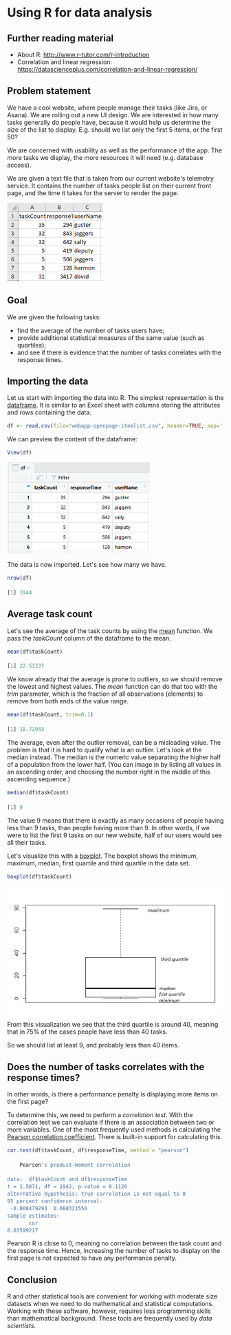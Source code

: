 # Using R for data analysis

## Further reading material

* About R: http://www.r-tutor.com/r-introduction
* Correlation and linear regression: https://datascienceplus.com/correlation-and-linear-regression/

## Problem statement

We have a cool website, where people manage their tasks (like Jira, or Asana). We are rolling out a new UI design. We are interested in how many tasks generally do people have, because it would help us determine the size of the list to display. E.g. should we list only the first 5 items, or the first 50?

We are concerned with usability as well as the performance of the app. The more tasks we display, the more resources it will need (e.g. database access).

We are given a text file that is taken from our current website's telemetry service. It contains the number of tasks people list on their current front page, and the time it takes for the server to render the page.

![Preview of raw data](images/raw-data-excel.png)

## Goal

We are given the following tasks:

* find the average of the number of tasks users have;
* provide additional statistical measures of the same value (such as quartiles);
* and see if there is evidence that the number of tasks correlates with the response times.

## Importing the data

Let us start with importing the data into R. The simplest representation is the [dataframe](http://www.r-tutor.com/r-introduction/data-frame). It is similar to an Excel sheet with columns storing the attributes and rows containing the data.

```R
df <- read.csv(file="webapp-openpage-itemlist.csv", header=TRUE, sep=';')
```

We can preview the content of the dataframe:

```R
View(df)
```

![Preview of the dataframe contents](images/r-dataframe-view.png)

The data is now imported. Let's see how many we have.

```R
nrow(df)

[1] 1944
```

## Average task count

Let's see the average of the task counts by using the [mean](https://stat.ethz.ch/R-manual/R-devel/library/base/html/mean.html) function. We pass the _taskCount_ column of the dataframe to the mean.

```R
mean(df$taskCount)

[1] 22.51337
```

We know already that the average is prone to outliers, so we should remove the lowest and highest values. The _mean_ function can do that too with the _trim_ parameter, which is the fraction of all observations (elements) to remove from both ends of the value range.

```R
mean(df$taskCount, trim=0.1)

[1] 18.72943
```

The average, even after the outlier removal, can be a misleading value. The problem is that it is hard to qualify what is an outlier. Let's look at the median instead. The median is the numeric value separating the higher half of a population from the lower half. (You can image in by listing all values in an ascending order, and choosing the number right in the middle of this ascending sequence.)

```R
median(df$taskCount)

[1] 9
```

The value 9 means that there is exactly as many occasions of people having less than 9 tasks, than people having more than 9. In other words, if we were to list the first 9 tasks on our new website, half of our users would see all their tasks.

Let's visualize this with a [boxplot](https://www.tutorialspoint.com/r/r_boxplots.htm). The boxplot shows the minimum, maximum, median, first quartile and third quartile in the data set.

```R
boxplot(df$taskCount)
```

![Preview of the dataframe contents](images/r-boxplot.png)

From this visualization we see that the third quartile is around 40, meaning that in 75% of the cases people have less than 40 tasks.

So we should list at least 9, and probably less than 40 items.

## Does the number of tasks correlates with the response times?

In other words, is there a performance penalty is displaying more items on the first page?

To determine this, we need to perform a _correlation test_. With the correlation test we can evaluate if there is an association between two or more variables. One of the most frequently used methods is calculating the [Pearson correlation coefficient](https://en.wikipedia.org/wiki/Pearson_correlation_coefficient). There is built-in support for calculating this.

```R
cor.test(df$taskCount, df$responseTime, method = "pearson")

	Pearson's product-moment correlation

data:  df$taskCount and df$responseTime
t = 1.5871, df = 1942, p-value = 0.1126
alternative hypothesis: true correlation is not equal to 0
95 percent confidence interval:
 -0.008479294  0.080321550
sample estimates:
       cor
0.03599217
```

Pearson R is close to 0, meaning no correlation between the task count and the response time. Hence, increasing the number of tasks to display on the first page is not expected to have any performance penalty.

## Conclusion

R and other statistical tools are convenient for working with moderate size datasets when we need to do mathematical and statistical computations. Working with these software, however, requires less programming skills than mathematical background. These tools are frequently used by _data scientists_.